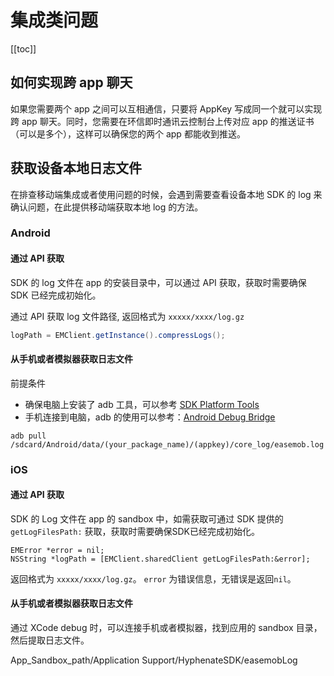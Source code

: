 # 集成类问题

[[toc]]

## 如何实现跨 app 聊天

如果您需要两个 app 之间可以互相通信，只要将 AppKey 写成同一个就可以实现跨 app 聊天。同时，您需要在环信即时通讯云控制台上传对应 app 的推送证书（可以是多个），这样可以确保您的两个 app 都能收到推送。

## 获取设备本地日志文件

在排查移动端集成或者使用问题的时候，会遇到需要查看设备本地 SDK 的 log 来确认问题，在此提供移动端获取本地 log 的方法。

### Android

#### 通过 API 获取

SDK 的 log 文件在 app 的安装目录中，可以通过 API 获取，获取时需要确保 SDK 已经完成初始化。

通过 API 获取 log 文件路径, 返回格式为 `xxxxx/xxxx/log.gz`

```java
logPath = EMClient.getInstance().compressLogs();
```

#### 从手机或者模拟器获取日志文件

前提条件

- 确保电脑上安装了 adb 工具，可以参考 [SDK Platform Tools](https://developer.android.com/studio/releases/platform-tools)
- 手机连接到电脑，adb 的使用可以参考：[Android Debug Bridge]( https://developer.android.com/studio/command-line/adb)

```shell
adb pull  /sdcard/Android/data/(your_package_name)/(appkey)/core_log/easemob.log
```

### iOS

#### 通过 API 获取

SDK 的 Log 文件在 app 的 sandbox 中，如需获取可通过 SDK 提供的`getLogFilesPath:` 获取，获取时需要确保SDK已经完成初始化。

```
EMError *error = nil;
NSString *logPath = [EMClient.sharedClient getLogFilesPath:&error];
```

返回格式为 `xxxxx/xxxx/log.gz`。 `error` 为错误信息，无错误是返回`nil`。

#### 从手机或者模拟器获取日志文件

通过 XCode debug 时，可以连接手机或者模拟器，找到应用的 sandbox 目录，然后提取日志文件。

App_Sandbox_path/Application Support/HyphenateSDK/easemobLog